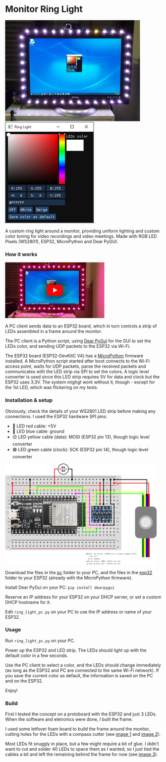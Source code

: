 # Monitor Ring Light

<p float="left">
  <img src="https://raw.githubusercontent.com/AltoRetrato/monitor-ring-light/main/images/monitor_ring_light.jpg" width=435 height=326 alt="A monitor ring light">
  <img src="https://github.com/AltoRetrato/monitor-ring-light/blob/main/images/gui.png?raw=true" alt="Monitor ring light GUI">
</p>

A custom ring light around a monitor, providing uniform lighting and custom color toning for video recordings and video meetings.
Made with RGB LED Pixels (WS2801), ESP32, MicroPython and Dear PyGUI.

### How it works

<a href="https://youtu.be/JpaI3x4-c7o"><img src="https://github.com/AltoRetrato/monitor-ring-light/blob/main/images/video_thumbnail.jpg?raw=true" alt="Video demonstration"></a>

A PC client sends data to an ESP32 board, which in turn controls a strip of LEDs assembled in a frame around the monitor.

The PC client is a Python script, using [Dear PyGui](https://github.com/hoffstadt/DearPyGui) for the GUI to set the LEDs color, and sending UDP packets to the ESP32 via Wi-Fi.

The ESP32 board (ESP32-DevKitC V4) has a [MicroPython](https://micropython.org/) firmware installed. A MicroPython script started after boot connects to the Wi-Fi access point, waits for UDP packets, parse the received packets and communicates with the LED strip via SPI to set the colors. A logic level converter is used since this LED strip requires 5V for data and clock but the ESP32 uses 3.3V. The system mighgt work without it, though - except for the 1st LED, which was flickering on my tests.

### Installation & setup

Obviously, check the details of your WS2801 LED strip before making any connections. I used the ESP32 hardware SPI pins:
* 🔴 LED red cable: +5V
* 🔵 LED blue cable: ground
* 🟡 LED yellow cable (data): MOSI (ESP32 pin 13), though logic level converter
* 🟢 LED green cable (clock): SCK  (ESP32 pin 14), though logic level converter

<img src="https://raw.githubusercontent.com/AltoRetrato/monitor-ring-light/main/images/circuit.png" alt="Connections" width=489 height=326>

Download the files in the <a href="https://github.com/AltoRetrato/monitor-ring-light/tree/main/pc">pc</a> folder to your PC, and the files in the <a href="https://github.com/AltoRetrato/monitor-ring-light/tree/main/esp32">esp32</a> folder to your ESP32 (already with the MicroPython firmware).

Install Dear PyGui on your PC: `pip install dearpygui`

Reserve an IP address for your ESP32 on your DHCP server, or set a custom DHCP hostname for it.

Edit `ring_light_pc.py` on your PC to use the IP address or name of your ESP32.

### Usage

Run `ring_light_pc.py` on your PC.

Power up the ESP32 and LED strip. The LEDs should light up with the default color in a few seconds.

Use the PC client to select a color, and the LEDs should change immediately (as long as the ESP32 and PC are connected to the same Wi-Fi network). If you save the current color as default, the information is saved on the PC and on the ESP32.

Enjoy!

### Build

First I tested the concept on a protoboard with the ESP32 and just 3 LEDs. When the software and eletronics were done, I built the frame.

I used some letfover foam board to build the frame around the monitor, cutting holes for the LEDs with a compass cutter (see <a href="https://raw.githubusercontent.com/AltoRetrato/monitor-ring-light/main/images/foam_board_frame_and_compass_cutter.jpg">image 1</a> and <a href="https://raw.githubusercontent.com/AltoRetrato/monitor-ring-light/main/images/frame_without_leds.jpg">image 2</a>).

Most LEDs fit snuggly in place, but a few might require a bit of glue. I didn't want to cut and solder 40 LEDs to space them as I wanted, so I just tied the cables a bit and left the remaining behind the frame for now (see <a href="https://raw.githubusercontent.com/AltoRetrato/monitor-ring-light/main/images/monitor_ring_light-back.jpg">image 3</a>).
